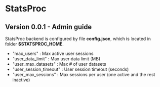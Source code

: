# StatsProc
## Version 0.0.1 - Admin guide

StatsProc backend is configured by file **config.json**, which is located in folder **$STATSPROC_HOME**. 

- "max_users" : Max active user sessions
- "user_data_limit" : Max user data limit (MB)
- "user_max_datasets" : Max # of user datasets
- "user_session_timeout" : User session timeout (seconds)
- "user_max_sessions" : Max sessions per user (one active and the rest inactive)